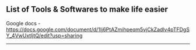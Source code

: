## List of Tools & Softwares to make life easier

Google docs - https://docs.google.com/document/d/1Ij6PtAZmihpeqm5vjCkZadlv4pTFDgSY_4VwUxtljtQ/edit?usp=sharing


---
